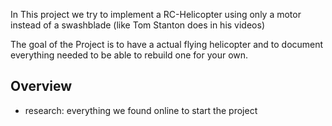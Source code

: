 In This project we try to implement a RC-Helicopter using only a motor instead of a swashblade (like Tom Stanton does in his videos)

The goal of the Project is to have a actual flying helicopter and to document everything needed to be able to rebuild one for your own.


## Overview
- research: everything we found online to start the project

